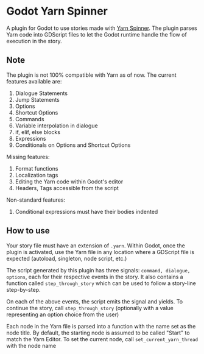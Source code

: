 # Godot Yarn Spinner

A plugin for Godot to use stories made with [Yarn Spinner](https://yarnspinner.dev/). The plugin parses Yarn code into GDScript files to let the Godot runtime handle the flow of execution in the story.

## Note
The plugin is not 100% compatible with Yarn as of now. The current features available are:

1. Dialogue Statements
2. Jump Statements
3. Options
4. Shortcut Options
5. Commands
6. Variable interpolation in dialogue
7. if, elif, else blocks
8. Expressions
9. Conditionals on Options and Shortcut Options

Missing features:

1. Format functions
2. Localization tags
3. Editing the Yarn code within Godot's editor
4. Headers, Tags accessible from the script

Non-standard features:

1. Conditional expressions must have their bodies indented

## How to use

Your story file must have an extension of `.yarn`. Within Godot, once the plugin is activated, use the Yarn file in any location where a GDScript file is expected (autoload, singleton, node script, etc.)

The script generated by this plugin has three signals: `command, dialogue, options`, each for their respective events in the story. It also contains a function called `step_through_story` which can be used to follow a story-line step-by-step.

On each of the above events, the script emits the signal and yields. To continue the story, call `step_through_story` (optionally with a value representing an option choice from the user)

Each node in the Yarn file is parsed into a function with the name set as the node title. By default, the starting node is assumed to be called "Start" to match the Yarn Editor. To set the current node, call `set_current_yarn_thread` with the node name
